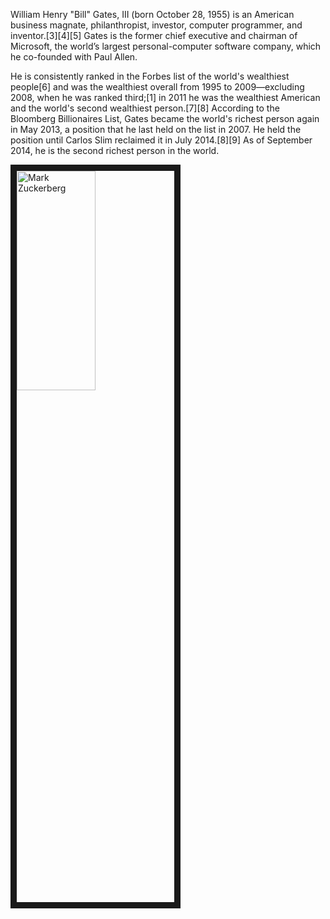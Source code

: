 William Henry "Bill" Gates, III (born October 28, 1955) is an American business magnate, philanthropist, investor, computer programmer, and inventor.[3][4][5] Gates is the former chief executive and chairman of Microsoft, the world’s largest personal-computer software company, which he co-founded with Paul Allen.

He is consistently ranked in the Forbes list of the world's wealthiest people[6] and was the wealthiest overall from 1995 to 2009—excluding 2008, when he was ranked third;[1] in 2011 he was the wealthiest American and the world's second wealthiest person.[7][8] According to the Bloomberg Billionaires List, Gates became the world's richest person again in May 2013, a position that he last held on the list in 2007. He held the position until Carlos Slim reclaimed it in July 2014.[8][9] As of September 2014, he is the second richest person in the world.

<a href="http://www.youtube.com/watch?feature=player_embedded&v=XS6ysDFTbLU
" target="_blank"><img src="http://img.youtube.com/vi/XS6ysDFTbLU/0.jpg" 
alt="Mark Zuckerberg" width="50%" height="30%" border="10" /></a>
